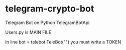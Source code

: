 # telegram-crypto-bot
Telegram Bot on Python TelegramBotApi

Users.py is MAIN FILE

In line 
bot = telebot.TeleBot("")
you must write a TOKEN 
